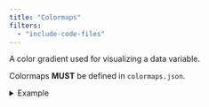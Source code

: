 ```yaml
---
title: "Colormaps"
filters:
  - "include-code-files"
---
```


A color gradient used for visualizing a data variable.

Colormaps **MUST** be defined in `colormaps.json`.

<details>
<summary>Example</summary>
```{.json filename="colormaps.json (example)" include="example_data/colormaps.json"}
```
</details>
